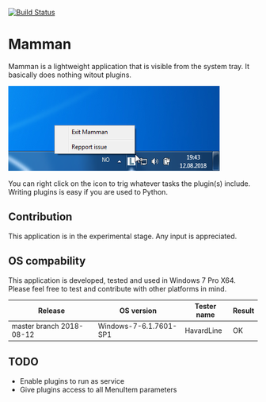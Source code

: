 [![Build Status](https://travis-ci.org/LTS-AS/Mamman.svg?branch=master)](https://travis-ci.org/LTS-AS/Mamman)

# Mamman

Mamman is a lightweight application that is visible from the system tray. It basically does nothing witout plugins.

![Mamman application](res/mamman.png)

You can right click on the icon to trig whatever tasks the plugin(s) include. Writing plugins is easy if you are used to Python.

## Contribution

This application is in the experimental stage. Any input is appreciated.

## OS compability

This application is developed, tested and used in Windows 7 Pro X64. Please feel free to test and contribute with other platforms in mind.

Release | OS version | Tester name | Result
--- | --- | --- | ---
master branch 2018-08-12 | Windows-7-6.1.7601-SP1 | HavardLine | OK

## TODO

- Enable plugins to run as service
- Give plugins access to all MenuItem parameters
